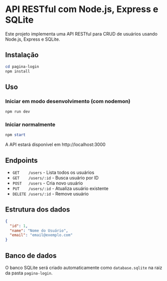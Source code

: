 # API RESTful com Node.js, Express e SQLite

Este projeto implementa uma API RESTful para CRUD de usuários usando Node.js, Express e SQLite.

## Instalação

```powershell
cd pagina-login
npm install
```

## Uso

### Iniciar em modo desenvolvimento (com nodemon)
```powershell
npm run dev
```

### Iniciar normalmente
```powershell
npm start
```

A API estará disponível em http://localhost:3000

## Endpoints

- `GET    /users`         - Lista todos os usuários
- `GET    /users/:id`     - Busca usuário por ID
- `POST   /users`         - Cria novo usuário
- `PUT    /users/:id`     - Atualiza usuário existente
- `DELETE /users/:id`     - Remove usuário

## Estrutura dos dados

```json
{
  "id": 1,
  "name": "Nome do Usuário",
  "email": "email@exemplo.com"
}
```

## Banco de dados
O banco SQLite será criado automaticamente como `database.sqlite` na raiz da pasta `pagina-login`.
